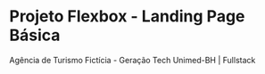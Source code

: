 # Projeto Flexbox - Landing Page Básica
Agência de Turismo Fictícia - Geração Tech Unimed-BH | Fullstack
